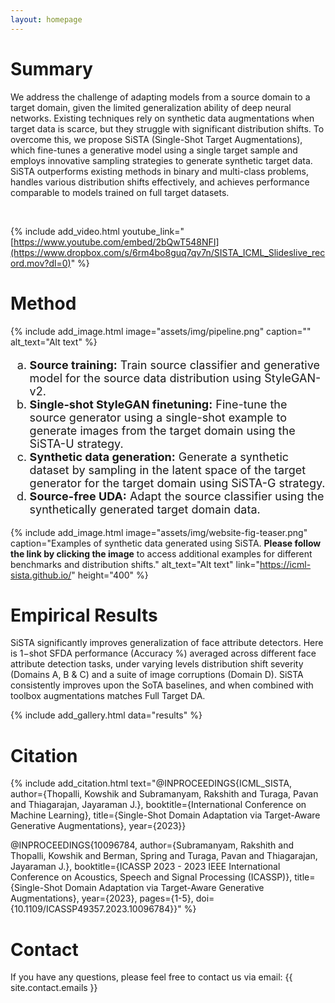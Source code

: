 ```yaml
---
layout: homepage
---
```


# Summary

We address the challenge of adapting models from a source domain to a target domain, given the limited generalization ability of deep neural networks. Existing techniques rely on synthetic data augmentations when target data is scarce, but they struggle with significant distribution shifts. To overcome this, we propose SiSTA (Single-Shot Target Augmentations), which fine-tunes a generative model using a single target sample and employs innovative sampling strategies to generate synthetic target data. SiSTA outperforms existing methods in binary and multi-class problems, handles various distribution shifts effectively, and achieves performance comparable to models trained on full target datasets.

<br>

{% include add_video.html 
    youtube_link="[https://www.youtube.com/embed/2bQwT548NFI](https://www.dropbox.com/s/6rm4bo8guq7qv7n/SISTA_ICML_Slideslive_record.mov?dl=0)" 
%}


# Method

{% include add_image.html 
    image="assets/img/pipeline.png"
    caption="" 
    alt_text="Alt text" 
%}


<div style="font-size:18px">
  <ol type="a">
  <li><strong>Source training:</strong> Train source classifier and generative model for the source data distribution using StyleGAN-v2.</li>
  <li><strong>Single-shot StyleGAN finetuning:</strong> Fine-tune the source generator using a single-shot example to generate images from the target domain using the SiSTA-U strategy.</li>
  <li><strong>Synthetic data generation:</strong> Generate a synthetic dataset by sampling in the latent space of the target generator for the target domain using SiSTA-G strategy.</li>
  <li><strong>Source-free UDA:</strong> Adapt the source classifier using the synthetically generated target domain data.</li>
</ol>
</div>


{% include add_image.html 
    image="assets/img/website-fig-teaser.png"
    caption="Examples of synthetic data generated using SiSTA. <strong>Please follow the link by clicking the image</strong> to access additional examples for different benchmarks and distribution shifts." 
    alt_text="Alt text" 
    link="https://icml-sista.github.io/"
    height="400"
%}



# Empirical Results


SiSTA significantly improves generalization of face attribute detectors. Here is 1−shot SFDA performance (Accuracy %) averaged across different face attribute detection tasks, under varying levels distribution shift severity (Domains A, B & C) and a suite of image corruptions (Domain D). SiSTA consistently improves upon the SoTA baselines, and when combined with toolbox augmentations matches Full Target DA.

{% include add_gallery.html data="results" %}



# Citation

{% include add_citation.html text="@INPROCEEDINGS{ICML_SISTA,
  author={Thopalli, Kowshik and Subramanyam, Rakshith and Turaga, Pavan and Thiagarajan, Jayaraman J.},
  booktitle={International Conference on Machine Learning}, 
  title={Single-Shot Domain Adaptation via Target-Aware Generative Augmentations}, 
  year={2023}}


@INPROCEEDINGS{10096784,
  author={Subramanyam, Rakshith and Thopalli, Kowshik and Berman, Spring and Turaga, Pavan and Thiagarajan, Jayaraman J.},
  booktitle={ICASSP 2023 - 2023 IEEE International Conference on Acoustics, Speech and Signal Processing (ICASSP)}, 
  title={Single-Shot Domain Adaptation via Target-Aware Generative Augmentations}, 
  year={2023},
  pages={1-5},
  doi={10.1109/ICASSP49357.2023.10096784}}" %}


# Contact
If you have any questions, please feel free to contact us via email: {{ site.contact.emails }}
